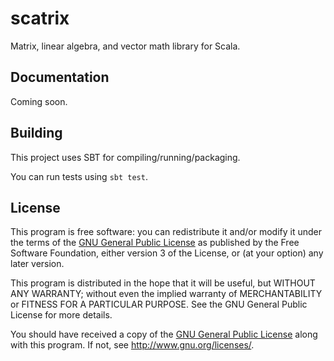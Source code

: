 # scatrix
Matrix, linear algebra, and vector math library for Scala.

## Documentation
Coming soon.

## Building
This project uses SBT for compiling/running/packaging.

You can run tests using `sbt test`.

## License
This program is free software: you can redistribute it and/or modify it under the terms of the [GNU General Public
License](LICENSE.md) as published by the Free Software Foundation, either version 3 of the License, or (at your option)
any later version.

This program is distributed in the hope that it will be useful, but WITHOUT ANY WARRANTY; without even the implied
warranty of MERCHANTABILITY or FITNESS FOR A PARTICULAR PURPOSE.  See the GNU General Public License for more details.

You should have received a copy of the [GNU General Public License](LICENSE.md) along with this program.  If not, see
http://www.gnu.org/licenses/.